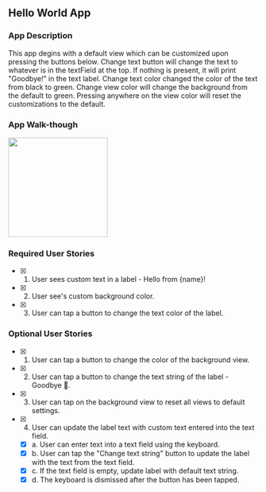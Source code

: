 ## Hello World App

### App Description
This app degins with a default view which can be customized upon pressing the buttons below. Change text button will change the text to whatever is in the textField at the top. If nothing is present, it will print "Goodbye!" in the text label. Change text color changed the color of the text from black to green. Change view color will change the background from the default to green. Pressing anywhere on the view color will reset the customizations to the default.  

### App Walk-though

<img src="https://i.imgur.com/w6tpNPi.gif" width=200><br>

### Required User Stories
- [x] 1. User sees custom text in a label - Hello from {name}!
- [x] 2. User see's custom background color.
- [x] 3. User can tap a button to change the text color of the label.

### Optional User Stories
- [x] 1. User can tap a button to change the color of the background view.
- [x] 2. User can tap a button to change the text string of the label - Goodbye 👋.
- [x] 3. User can tap on the background view to reset all views to default settings.
- [x] 4. User can update the label text with custom text entered into the text field.
   - [x] a. User can enter text into a text field using the keyboard.
   - [x] b. User can tap the "Change text string" button to update the label with the text from the text field.
   - [x] c. If the text field is empty, update label with default text string.
   - [x] d. The keyboard is dismissed after the button has been tapped.
